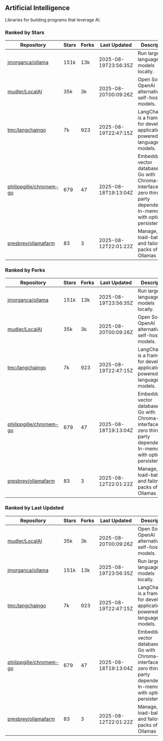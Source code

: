 ## Artificial Intelligence

Libraries for building programs that leverage AI.

### Ranked by Stars

| Repository | Stars | Forks | Last Updated | Description | 
|------------|-------|-------|--------------|-------------|
| [jmorganca/ollama](https://github.com/jmorganca/ollama) | 151k | 13k | 2025-08-19T23:56:35Z |  Run large language models locally. |
| [mudler/LocalAI](https://github.com/mudler/LocalAI) | 35k | 3k | 2025-08-20T00:09:26Z |  Open Source OpenAI alternative, self-host AI models. |
| [tmc/langchaingo](https://github.com/tmc/langchaingo) | 7k | 923 | 2025-08-19T22:47:15Z |  LangChainGo is a framework for developing applications powered by language models. |
| [philippgille/chromem-go](https://github.com/philippgille/chromem-go) | 679 | 47 | 2025-08-18T19:13:04Z |  Embeddable vector database for Go with Chroma-like interface and zero third-party dependencies. In-memory with optional persistence. |
| [presbrey/ollamafarm](https://github.com/presbrey/ollamafarm) | 83 | 3 | 2025-08-12T22:01:22Z |  Manage, load-balance, and failover packs of Ollamas |

### Ranked by Forks

| Repository | Stars | Forks | Last Updated | Description | 
|------------|-------|-------|--------------|-------------|
| [jmorganca/ollama](https://github.com/jmorganca/ollama) | 151k | 13k | 2025-08-19T23:56:35Z |  Run large language models locally. |
| [mudler/LocalAI](https://github.com/mudler/LocalAI) | 35k | 3k | 2025-08-20T00:09:26Z |  Open Source OpenAI alternative, self-host AI models. |
| [tmc/langchaingo](https://github.com/tmc/langchaingo) | 7k | 923 | 2025-08-19T22:47:15Z |  LangChainGo is a framework for developing applications powered by language models. |
| [philippgille/chromem-go](https://github.com/philippgille/chromem-go) | 679 | 47 | 2025-08-18T19:13:04Z |  Embeddable vector database for Go with Chroma-like interface and zero third-party dependencies. In-memory with optional persistence. |
| [presbrey/ollamafarm](https://github.com/presbrey/ollamafarm) | 83 | 3 | 2025-08-12T22:01:22Z |  Manage, load-balance, and failover packs of Ollamas |

### Ranked by Last Updated

| Repository | Stars | Forks | Last Updated | Description | 
|------------|-------|-------|--------------|-------------|
| [mudler/LocalAI](https://github.com/mudler/LocalAI) | 35k | 3k | 2025-08-20T00:09:26Z |  Open Source OpenAI alternative, self-host AI models. |
| [jmorganca/ollama](https://github.com/jmorganca/ollama) | 151k | 13k | 2025-08-19T23:56:35Z |  Run large language models locally. |
| [tmc/langchaingo](https://github.com/tmc/langchaingo) | 7k | 923 | 2025-08-19T22:47:15Z |  LangChainGo is a framework for developing applications powered by language models. |
| [philippgille/chromem-go](https://github.com/philippgille/chromem-go) | 679 | 47 | 2025-08-18T19:13:04Z |  Embeddable vector database for Go with Chroma-like interface and zero third-party dependencies. In-memory with optional persistence. |
| [presbrey/ollamafarm](https://github.com/presbrey/ollamafarm) | 83 | 3 | 2025-08-12T22:01:22Z |  Manage, load-balance, and failover packs of Ollamas |

